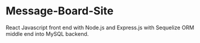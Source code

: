 # Message-Board-Site
React Javascript front end with Node.js and Express.js with Sequelize ORM middle end into MySQL backend.
